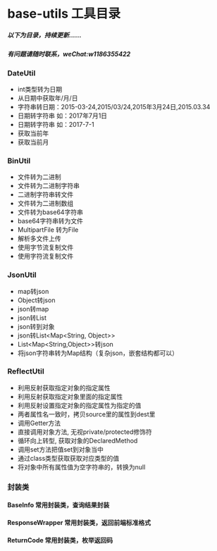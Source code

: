 # base-utils 工具目录
##### 以下为目录，持续更新......
##### 有问题请随时联系，weChat:w1186355422
### DateUtil
 * int类型转为日期
 * 从日期中获取年/月/日
 * 字符串转日期：2015-03-24,2015/03/24,2015年3月24日,2015.03.34
 * 日期转字符串 如：2017年7月1日
 * 日期转字符串 如：2017-7-1
 * 获取当前年
 * 获取当前月
### BinUtil
 * 文件转为二进制
 * 文件转为二进制字符串
 * 二进制字符串转文件
 * 文件转为二进制数组
 * 文件转为base64字符串
 * base64字符串转为文件
 * MultipartFile 转为File
 * 解析多文件上传
 * 使用字节流复制文件
 * 使用字符流复制文件
### JsonUtil
 * map转json
 * Object转json
 * json转map
 * json转List<T>
 * json转到对象
 * json转List<Map<String, Object>>
 * List<Map<String,Object>>转json
 * 将json字符串转为Map结构（复杂json，嵌套结构都可以）
 ### ReflectUtil
  * 利用反射获取指定对象的指定属性
  * 利用反射获取指定对象里面的指定属性
  * 利用反射设置指定对象的指定属性为指定的值
  * 两者属性名一致时，拷贝source里的属性到dest里
  * 调用Getter方法
  * 直接调用对象方法, 无视private/protected修饰符
  * 循环向上转型, 获取对象的DeclaredMethod
  * 调用set方法把值set到对象当中
  * 通过class类型获取获取对应类型的值
  * 将对象中所有属性值为空字符串的，转换为null
 ### 封装类
 #### BaseInfo 常用封装类，查询结果封装
 #### ResponseWrapper 常用封装类，返回前端标准格式
 #### ReturnCode 常用封装类，枚举返回码
